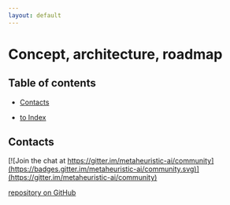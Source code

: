 ```yaml
---
layout: default
---
```


# Concept, architecture, roadmap

## Table of contents

- [Contacts](#contacts)

- [to Index](/index)

## Contacts

[![Join the chat at https://gitter.im/metaheuristic-ai/community](https://badges.gitter.im/metaheuristic-ai/community.svg)](https://gitter.im/metaheuristic-ai/community)


[repository on GitHub](https://github.com/sergmain/metaheuristic)